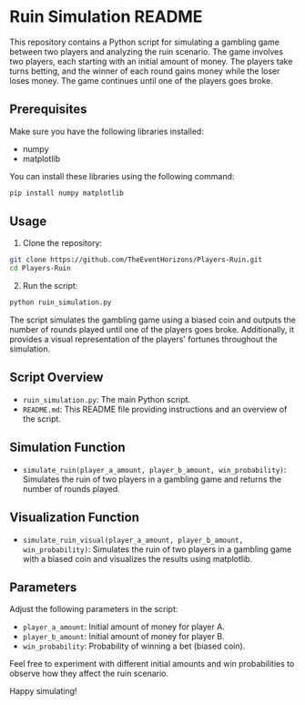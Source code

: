 # Ruin Simulation README

This repository contains a Python script for simulating a gambling game between two players and analyzing the ruin scenario. The game involves two players, each starting with an initial amount of money. The players take turns betting, and the winner of each round gains money while the loser loses money. The game continues until one of the players goes broke.

## Prerequisites

Make sure you have the following libraries installed:

- numpy
- matplotlib

You can install these libraries using the following command:

```bash
pip install numpy matplotlib
```

## Usage

1. Clone the repository:

```bash
git clone https://github.com/TheEventHorizons/Players-Ruin.git
cd Players-Ruin
```

2. Run the script:

```bash
python ruin_simulation.py
```

The script simulates the gambling game using a biased coin and outputs the number of rounds played until one of the players goes broke. Additionally, it provides a visual representation of the players' fortunes throughout the simulation.

## Script Overview

- `ruin_simulation.py`: The main Python script.
- `README.md`: This README file providing instructions and an overview of the script.

## Simulation Function

- `simulate_ruin(player_a_amount, player_b_amount, win_probability)`: Simulates the ruin of two players in a gambling game and returns the number of rounds played.

## Visualization Function

- `simulate_ruin_visual(player_a_amount, player_b_amount, win_probability)`: Simulates the ruin of two players in a gambling game with a biased coin and visualizes the results using matplotlib.

## Parameters

Adjust the following parameters in the script:

- `player_a_amount`: Initial amount of money for player A.
- `player_b_amount`: Initial amount of money for player B.
- `win_probability`: Probability of winning a bet (biased coin).

Feel free to experiment with different initial amounts and win probabilities to observe how they affect the ruin scenario.

Happy simulating!